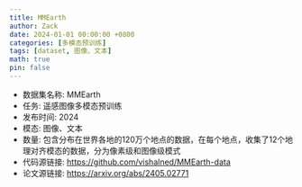 ```yaml
---
title: MMEarth
author: Zack
date: 2024-01-01 00:00:00 +0800
categories: [多模态预训练]
tags: [dataset, 图像、文本]
math: true
pin: false
---
```

- 数据集名称: MMEarth
- 任务: 遥感图像多模态预训练
- 发布时间: 2024
- 模态: 图像、文本
- 数量: 包含分布在世界各地的120万个地点的数据，在每个地点，收集了12个地理对齐模态的数据，分为像素级和图像级模式
- 代码源链接: https://github.com/vishalned/MMEarth-data
- 论文源链接: https://arxiv.org/abs/2405.02771
